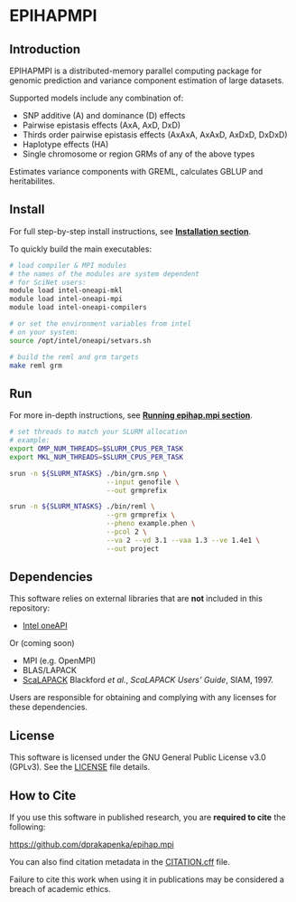 # EPIHAPMPI

## Introduction

EPIHAPMPI is a distributed-memory parallel computing package for genomic prediction and variance component estimation of large datasets. 

Supported models include any combination of:
- SNP additive (A) and dominance (D) effects
- Pairwise epistasis effects (AxA, AxD, DxD)
- Thirds order pairwise epistasis effects (AxAxA, AxAxD, AxDxD, DxDxD)
- Haplotype effects (HA)
- Single chromosome or region GRMs of any of the above types

Estimates variance components with GREML, calculates GBLUP and heritabilites.

## Install

For full step-by-step install instructions, see **[Installation section](INSTALL.md)**.

To quickly build the main executables:

~~~bash
# load compiler & MPI modules
# the names of the modules are system dependent
# for SciNet users:
module load intel-oneapi-mkl
module load intel-oneapi-mpi
module load intel-oneapi-compilers

# or set the environment variables from intel
# on your system:
source /opt/intel/oneapi/setvars.sh

# build the reml and grm targets
make reml grm
~~~

## Run

For more in-depth instructions, see **[Running epihap.mpi section](manual/03.running.md)**.

~~~bash
# set threads to match your SLURM allocation
# example:
export OMP_NUM_THREADS=$SLURM_CPUS_PER_TASK
export MKL_NUM_THREADS=$SLURM_CPUS_PER_TASK

srun -n ${SLURM_NTASKS} ./bin/grm.snp \
                        --input genofile \
                        --out grmprefix

srun -n ${SLURM_NTASKS} ./bin/reml \
                        --grm grmprefix \
                        --pheno example.phen \
                        --pcol 2 \
                        --va 2 --vd 3.1 --vaa 1.3 --ve 1.4e1 \
                        --out project
~~~

## Dependencies

This software relies on external libraries that are **not** included in this repository:

- [Intel oneAPI](https://www.intel.com/content/www/us/en/developer/articles/license/onemkl-license.html)

Or (coming soon)

- MPI (e.g. OpenMPI)
- BLAS/LAPACK
- [ScaLAPACK](http://www.netlib.org/scalapack/)
Blackford _et al._, *ScaLAPACK Users' Guide*, SIAM, 1997.  

Users are responsible for obtaining and complying with any licenses for these dependencies.

## License

This software is licensed under the GNU General Public License v3.0 (GPLv3). See the [LICENSE](./LICENSE) file details.

## How to Cite

If you use this software in published research, you are **required to cite** the following:

https://github.com/dprakapenka/epihap.mpi

You can also find citation metadata in the [CITATION.cff](./CITATION.cff) file.

Failure to cite this work when using it in publications may be considered a breach of academic ethics.
